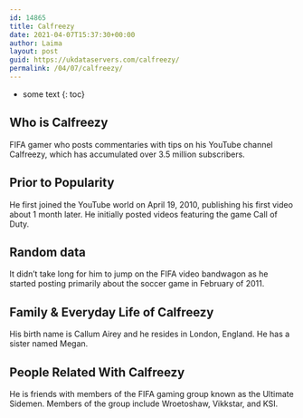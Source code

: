 ```yaml
---
id: 14865
title: Calfreezy
date: 2021-04-07T15:37:30+00:00
author: Laima
layout: post
guid: https://ukdataservers.com/calfreezy/
permalink: /04/07/calfreezy/
---
```


* some text
{: toc}


## Who is Calfreezy
                  
                  
                  
FIFA gamer who posts commentaries with tips on his YouTube channel Calfreezy, which has accumulated over 3.5 million subscribers. 
                  
              
            
              
            
                
                
                
## Prior to Popularity
                  
                  
                  
He first joined the YouTube world on April 19, 2010, publishing his first video about 1 month later. He initially posted videos featuring the game Call of Duty.
                  
              
            
              
            
                
                
                
## Random data
                  
                  
                  
It didn&#8217;t take long for him to jump on the FIFA video bandwagon as he started posting primarily about the soccer game in February of 2011.
                  
              
            
              
            
                
                
                
## Family & Everyday Life of Calfreezy
                  
                  
                  
His birth name is Callum Airey and he resides in London, England. He has a sister named Megan. 
                  
              
            
              
            
                
                
                
## People Related With Calfreezy
                  
                  
                  
He is friends with members of the FIFA gaming group known as the Ultimate Sidemen. Members of the group include Wroetoshaw, Vikkstar, and KSI. 
                  
              
            
              
            
                
              
            
              
              
            
            
              
            
          
          
          